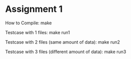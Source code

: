# Assignment 1

How to Compile: make

Testcase with 1 files: make run1

Testcase with 2 files (same amount of data): make run2

Testcase with 3 files (different amount of data): make run3
